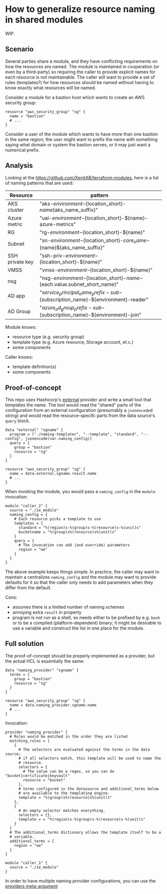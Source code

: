 # How to generalize resource naming in shared modules

WIP.

## Scenario

Several parties share a module, and they have conflicting requirements on how the resources are named. The module is maintained in cooperation (or even by a third-party) so requiring the caller to provide explicit names for each resource is not maintainable. The caller will want to provide a set of rules (templates?) for how resources should be named without having to know exactly what resources will be named.

Consider a module for a bastion host which wants to create an AWS security group:

```
resource "aws_security_group" "sg" {
  name = "bastion"
  # ...
}
```

Consider a user of the module which wants to have more than one bastion in the same region; the user might want to prefix the name with something saying what domain or system the bastion serves, or it may just want a numerical prefix.

## Analysis

Looking at the https://github.com/XenitAB/terraform-modules, here is a list of naming patterns that are used:

| Resource        | pattern                                                                           |
| --------------- | --------------------------------------------------------------------------------- |
| AKS cluster     | "aks-${environment}-${location_short}-${name}${aks_name_suffix}"                  |
| Azure metric    | "uai-${environment}-${location_short}-${name}-azure-metrics"                      |
| RG              | "rg-${environment}-${location_short}-${name}"                                     |
| Subnet          | "sn-${environment}-${location_short}-${core_name}-${name}${aks_name_suffix}"      |
| SSH private key | "ssh-priv-${environment}-${location_short}-${name}"                               |
| VMSS            | "vmss-${environment}-${location_short}-${name}"                                   |
| nsg             | "nsg-${environment}-${location_short}-${name}-${each.value.subnet_short_name}"    |
| AD app          | "${service_principal_name_prefix}-sub-${subscription_name}-${environment}-reader" |
| AD Group        | "${azure_ad_group_prefix}-sub-${subscription_name}-${environment}-join"           |

Module knows:

- resource type (e.g. security group)
- template type (e.g. Azure resource, Storage account, et.c.)
- some components

Caller knows:

- template definition(s)
- some components

## Proof-of-concept

This repo uses Hashicorp's [external](https://registry.terraform.io/providers/hashicorp/external/latest) provider and write a small tool that templates the name. The tool would read the "shared" parts of the configuration from an external configuration (presumably a `jsonencode`d string) and would read the resource-specifc parts from the data source's `query` block.

```hcl
data "external" "sgname" {
  program = ["./naming-templater", "--template", "standard", "--config", jsonencode(var.naming_config)]
  query = {
    group = "bastion"
    resource = "sg"
  }
}

resource "aws_security_group" "sg" {
  name = data.external.sgname.result.name
  # ...
}
```

When invoking the module, you would pass a `naming_config` in the `module` invocation:

```hcl
module "caller_2" {
  source = "./ze_module"
  naming_config = {
    # Each resource picks a template to use
    templates = {
      standard = "%(region)s-%(group)s-%(resource)s-%(unit)s"
      bucketname = "%(group)s%(resource)s%(unit)s"
    }
    query = {
      # The invocation can add (and override) parameters
      region = "we"
    }
  }
}
```

The above example keeps things simple. In practice, the caller may want to maintain a centralizes `naming_config` and the module may want to provide defaults for it so that the caller only needs to add parameters when they differ from the default.

Cons:

- assumes there is a limited number of naming schemes
- annoying extra `result` in property
- program is not run as a shell, so needs either to be prefixed by e.g. `bash` or to be a compiled (platform-dependent) binary; it might be desirable to use a variable and construct the list in one place for the module.

## Full solution

The proof-of-concept should be properly implemented as a provider, but the actual HCL is essentially the same:

```hcl
data "naming_provider" "sgname" {
  terms = {
    group = "bastion"
    resource = "sg"
  }
}

resource "aws_security_group" "sg" {
  name = data.naming_provider.sgname.name
  # ...
}
```

Invocation:

```hcl
provider "naming_provider" {
  # Rules would be matched in the order they are listed
  matching_rules = [
    {
      # The selectors are evaluated against the terms in the data source;
      # if all selectors match, this template will be used to name the
      # resource.
      selectors = {
        # The value can be a regex, so you can do "bucket|certificate|keyvault"
        resource = "bucket"
      },
      # terms configured in the datasource and additional_terms below
      # are available to the templating engine.
      template = "%(group)s%(resource)s%(unit)s"
    },
    {
      # An empty selector matches everything.
      selectors = {},
      template = = "%(region)s-%(group)s-%(resource)s-%(unit)s"
    }
  }
  # The additional_terms dictionary allows the template itself to be a
  # variable.
  additional_terms = {
    region = "we"
  }
}

module "caller_1" {
  source = "./ze_module"
}
```

In order to have multiple naming provider configurations, you can use the [providers meta-argument](https://www.terraform.io/language/meta-arguments/module-provider.)
